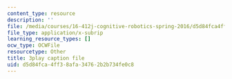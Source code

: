 ```yaml
---
content_type: resource
description: ''
file: /media/courses/16-412j-cognitive-robotics-spring-2016/d5d84fca4ff38afa34762b2b734fe0c8_0wxS1iBHG9U.srt
file_type: application/x-subrip
learning_resource_types: []
ocw_type: OCWFile
resourcetype: Other
title: 3play caption file
uid: d5d84fca-4ff3-8afa-3476-2b2b734fe0c8
---
```

